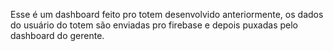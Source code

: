Esse é um dashboard feito pro totem desenvolvido anteriormente, os dados do usuário do totem são enviadas pro firebase e depois puxadas pelo dashboard do gerente.
